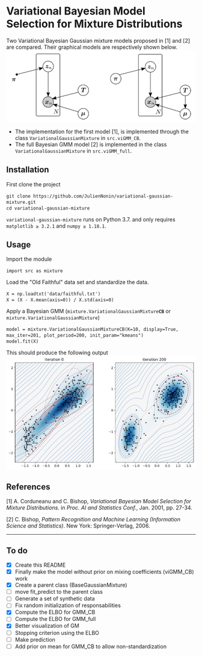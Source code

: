# Variational Bayesian Model Selection for Mixture Distributions

Two Variational Bayesian Gaussian mixture models proposed in [1] and [2] are compared. Their graphical models are respectively shown below.
![graphical models](data/img/graphical_models.png)
- The implementation for the first model [1], is implemented through the class `VariationalGaussianMixture` in `src.viGMM_CB`.
- The full Bayesian GMM model [2] is implemented in the class `VariationalGaussianMixture` in `src.viGMM_full`.
## Installation
First clone the project
```
git clone https://github.com/JulienNonin/variational-gaussian-mixture.git
cd variational-gaussian-mixture
```
`variational-gaussian-mixture` runs on Python 3.7. and only requires `matplotlib ≥ 3.2.1` and `numpy ≥ 1.18.1`.

## Usage
Import the module
```
import src as mixture
```
Load the "Old Faithful" data set and standardize the data.
```
X = np.loadtxt('data/faithful.txt')
X = (X - X.mean(axis=0)) / X.std(axis=0)
```
Apply a Bayesian GMM (`mixture.VariationalGaussianMixture`**`CB`** or `mixture.VariationalGaussianMixture`)
```
model = mixture.VariationalGaussianMixtureCB(K=10, display=True, max_iter=201, plot_period=200, init_param="kmeans")
model.fit(X)
```
This should produce the following output
![results](data/img/results_fullGMM_OF.png)

## References
[1] A. Corduneanu and C. Bishop, *Variational Bayesian Model Selection for Mixture Distributions*. in *Proc. AI
and Statistics Conf.*, Jan. 2001, pp. 27-34.

[2] C. Bishop, *Pattern Recognition and Machine Learning (Information Science and Statistics)*. New York:
Springer-Verlag, 2006.

----
## To do

- [x] Create this README
- [x] Finally make the model without prior on mixing coefficients (viGMM_CB) work
- [x] Create a parent class (BaseGaussianMixture)
- [ ] move fit_predict to the parent class
- [ ] Generate a set of synthetic data
- [ ] Fix random initialization of responsabilities
- [x] Compute the ELBO for GMM_CB
- [ ] Compute the ELBO for GMM_full
- [x] Better visualization of GM
- [ ] Stopping criterion using the ELBO
- [ ] Make prediction
- [ ] Add prior on mean for GMM_CB to allow non-standardization